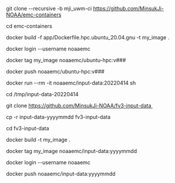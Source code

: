 git clone --recursive -b mji_uwm-ci https://github.com/MinsukJi-NOAA/emc-containers

cd emc-containers

docker build -f app/Dockerfile.hpc.ubuntu_20.04.gnu -t my_image .

docker login --username noaaemc

docker tag my_image noaaemc/ubuntu-hpc:v###

docker push noaaemc/ubuntu-hpc:v###

docker run --rm -it noaaemc/input-data:20220414 sh

cd /tmp/input-data-20220414

git clone https://github.com/MinsukJi-NOAA/fv3-input-data 

cp -r input-data-yyyymmdd fv3-input-data

cd fv3-input-data

docker build -t my_image .

docker tag my_image noaaemc/input-data:yyyymmdd

docker login --username noaaemc

docker push noaaemc/input-data:yyyymmdd
